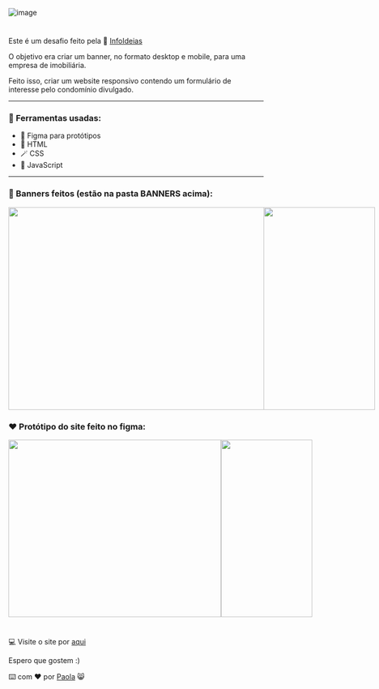 ![image](https://user-images.githubusercontent.com/53832972/211227826-ba9b0a5a-0baf-4b51-87d3-726d28e33eaa.png)

#

Este é um desafio feito pela  📌 [InfoIdeias](https://www.midasmais.com.br)
<p> 
  O objetivo era criar um banner, no formato desktop e mobile, para uma empresa de imobiliária.
</p>
<p> 
  Feito isso, criar um website responsivo contendo um formulário de interesse pelo condomínio divulgado.
</p>

 ------------------------------
### 🔨 Ferramentas usadas:

- 🎨 Figma para protótipos
- 📄 HTML
- 🪄 CSS
- 🧱 JavaScript
 ------------------------------
 
 ### 🎨 Banners feitos (estão na pasta BANNERS acima):
<div style="display: flex;">
  <img src="https://user-images.githubusercontent.com/53832972/211226940-0964de11-d40b-4f8e-8ccd-2bec179bc9ef.jpg" width="630" height="400">
  <img src="https://user-images.githubusercontent.com/53832972/211226953-b7336d38-1dd6-4023-9bb9-a6f493c5903a.jpg" width="220" height="400">
</div>

### ❤️ Protótipo do site feito no figma:
<div style="display: flex;">
  <img src="https://user-images.githubusercontent.com/53832972/211227136-1ca6400e-e3b7-4c4b-acb2-6812efd9b744.png" width="420" height="350">
  <img src="https://user-images.githubusercontent.com/53832972/211227198-f1746e73-7838-46d7-a84f-c0f6886a9134.png" width="180" height="350">
</div>

#

💻 Visite o site por [aqui](https://paolaguedes.github.io/fase2_infoideias/FORMULÁRIOS/)

<p> Espero que gostem :) </p>

⌨️ com ❤️ por [Paola](https://gist.github.com/paolaguedes) 😸
